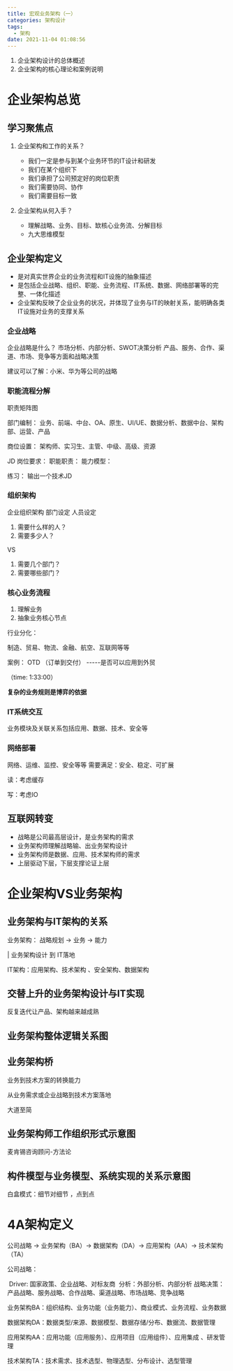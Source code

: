 ```yaml
---
title: 宏观业务架构（一）
categories: 架构设计
tags:
  - 架构
date: 2021-11-04 01:08:56
---
```


1. 企业架构设计的总体概述
2. 企业架构的核心理论和案例说明

<!-- more -->

# 企业架构总览

## 学习聚焦点

1. 企业架构和工作的关系？

   - 我们一定是参与到某个业务环节的IT设计和研发
   - 我们在某个组织下
   - 我们承担了公司预定好的岗位职责
   - 我们需要协同、协作
   - 我们需要目标一致

2. 企业架构从何入手？

   - 理解战略、业务、目标、缼核心业务流、分解目标
   - 九大思维模型

   

## 企业架构定义

- 是对真实世界企业的业务流程和IT设施的抽象描述
- 是包括企业战略、组织、职能、业务流程、IT系统、数据、网络部署等的完整、一体化描述
- 企业架构反映了企业业务的状况，并体现了业务与IT的映射关系，能明确各类IT设施对业务的支撑关系

### 企业战略 

企业战略是什么？
市场分析、内部分析、SWOT决策分析
产品、服务、合作、渠道、市场、竞争等方面和战略决策

建议可以了解：小米、华为等公司的战略



### 职能流程分解

职责矩阵图

部门编制：
业务、前端、中台、OA、原生、UI/UE、数据分析、数据中台、架构部、运营、产品

商位设置：
架构师、实习生、主管、中级、高级、资源

JD
岗位要求：
职能职责：
能力模型：

练习：
输出一个技术JD



### 组织架构

企业组织架构
部门设定
人员设定

1. 需要什么样的人？
2. 需要多少人？

VS

1. 需要几个部门？
2. 需要哪些部门？

### 核心业务流程

1. 理解业务
2. 抽象业务核心节点

行业分化：

制造、贸易、物流、金融、航空、互联网等等



案例：
OTD （订单到交付）             -----是否可以应用到外贸

（time: 1:33:00）

**复杂的业务规则是博弈的依据**



### IT系统交互

业务模块及关联关系包括应用、数据、技术、安全等



### 网络部署

网络、运维、监控、安全等等
需要满足：安全、稳定、可扩展

读：考虑缓存

写：考虑IO

## 互联网转变

- 战略是公司最高层设计，是业务架构的需求
- 业务架构师理解战略输、出业务架构设计
- 业务架构师是数据、应用、技术架构师的需求
- 上层驱动下层，下层支撑论证上层

# 企业架构VS业务架构

## 业务架构与IT架构的关系

业务架构： 战略规划 -> 业务 -> 能力

|  业务架构设计 到 IT落地

IT架构：应用架构、技术架构 、安全架构、数据架构

## 交替上升的业务架构设计与IT实现

反复迭代让产品、架构越来越成熟

## 业务架构整体逻辑关系图

##  业务架构桥

业务到技术方案的转换能力

从业务需求或企业战略到技术方案落地

大道至简



## 业务架构师工作组织形式示意图

麦肯锡咨询顾问-方法论

## 构件模型与业务模型、系统实现的关系示意图

白盒模式：细节对细节 ，点到点

# 4A架构定义

公司战略 -> 业务架构（BA）-> 数据架构（DA）-> 应用架构（AA）-> 技术架构（TA）

公司战略：

​      Driver: 国家政策、企业战略、对标友商
​      分析：外部分析、内部分析
​      战略决策：产品战略、服务战略、合作战略、渠道战略、市场战略、竞争战略

业务架构BA：组织结构、业务功能（业务能力）、商业模式、业务流程、业务数据

数据架构DA：数据类型/来源、数据模型、数据存储/分布、数据流、数据管理

应用架构AA：应用功能（应用服务）、应用项目（应用组件）、应用集成 、研发管理

技术架构TA：技术需求、技术选型、物理选型、分布设计、选型管理